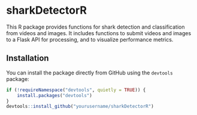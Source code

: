 # sharkDetectorR

This R package provides functions for shark detection and classification from videos and images. It includes functions to submit videos and images to a Flask API for processing, and to visualize performance metrics.

## Installation

You can install the package directly from GitHub using the `devtools` package:

```r
if (!requireNamespace("devtools", quietly = TRUE)) {
    install.packages("devtools")
}
devtools::install_github("yourusername/sharkDetectorR")

